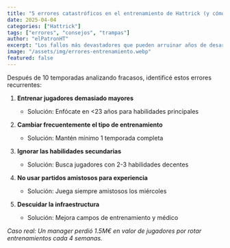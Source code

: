 ```yaml
---
title: "5 errores catastróficos en el entrenamiento de Hattrick (y cómo solucionarlos)"
date: 2025-04-04
categories: ["Hattrick"]
tags: ["errores", "consejos", "trampas"]
author: "elPatronHT"
excerpt: "Los fallos más devastadores que pueden arruinar años de desarrollo y cómo proteger tu cantera."
image: "/assets/img/errores-entrenamiento.webp"
featured: false
---
```


Después de 10 temporadas analizando fracasos, identificé estos errores recurrentes:

1. **Entrenar jugadores demasiado mayores**

   - Solución: Enfócate en <23 años para habilidades principales

2. **Cambiar frecuentemente el tipo de entrenamiento**

   - Solución: Mantén mínimo 1 temporada completa

3. **Ignorar las habilidades secundarias**

   - Solución: Busca jugadores con 2-3 habilidades decentes

4. **No usar partidos amistosos para experiencia**

   - Solución: Juega siempre amistosos los miércoles

5. **Descuidar la infraestructura**
   - Solución: Mejora campos de entrenamiento y médico

_Caso real: Un manager perdió 1.5M€ en valor de jugadores por rotar entrenamientos cada 4 semanas._
